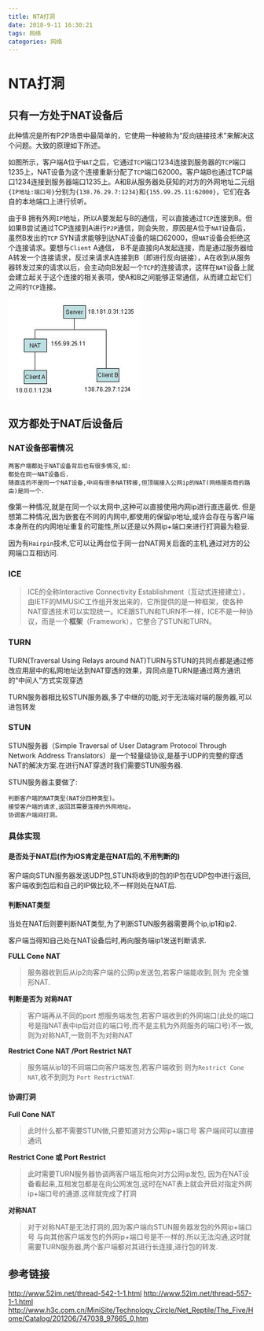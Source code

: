 ```yaml
---
title: NTA打洞
date: 2018-9-11 16:30:21
tags: 网络
categories: 网络
---
```


# NTA打洞

## 只有一方处于NAT设备后
此种情况是所有P2P场景中最简单的，它使用一种被称为“反向链接技术”来解决这个问题。大致的原理如下所述。

如图所示，客户端A位于`NAT`之后，它通过`TCP`端口1234连接到服务器的`TCP`端口1235上，NAT设备为这个连接重新分配了`TCP`端口62000。客户端B也通过TCP端口1234连接到服务器端口1235上。A和B从服务器处获知的对方的外网地址二元组`{IP地址:端口号}`分别为`{138.76.29.7:1234}`和`{155.99.25.11:62000}`，它们在各自的本地端口上进行侦听。

由于B 拥有外网`IP`地址，所以A要发起与B的通信，可以直接通过`TCP`连接到B。但如果B尝试通过TCP连接到A进行`P2P`通信，则会失败，原因是A位于`NAT`设备后，虽然B发出的`TCP` SYN请求能够到达NAT设备的端口62000，但`NAT`设备会拒绝这个连接请求。要想与`Client` A通信， B不是直接向A发起连接，而是通过服务器给A转发一个连接请求，反过来请求A连接到B（即进行反向链接），A在收到从服务器转发过来的请求以后，会主动向B发起一个`TCP`的连接请求，这样在`NAT`设备上就会建立起关于这个连接的相关表项，使A和B之间能够正常通信，从而建立起它们之间的`TCP`连接。

![反向链接示意图](/images/NAT打洞/反向链接.jpg)

## 双方都处于NAT后设备后
### NAT设备部署情况
```
两客户端都处于NAT设备背后也有很多情况,如:
都处在同一NAT设备后.
随直连的不是同一个NAT设备,中间有很多NAT转接,但顶端接入公网ip的NAT(网络服务商的路由)是同一个.
```

像第一种情况,就是在同一个以太网中,这种可以直接使用内网ip进行直连最优.
但是想第二种情况,因为嵌套在不同的内网中,都使用的保留ip地址,或许会存在与客户端本身所在的内网地址重复的可能性,所以还是以外网ip+端口来进行打洞最为稳妥.

因为有`Hairpin`技术,它可以让两台位于同一台NAT网关后面的主机,通过对方的公网端口互相访问.

### ICE
> ICE的全称Interactive Connectivity Establishment（互动式连接建立），由IETF的MMUSIC工作组开发出来的，它所提供的是一种框架，使各种NAT穿透技术可以实现统一。ICE跟STUN和TURN不一样，ICE不是一种协议，而是一个**框架**（Framework），它整合了STUN和TURN。

### TURN
TURN(Traversal Using Relays around NAT)TURN与STUN的共同点都是通过修改应用层中的私网地址达到NAT穿透的效果，异同点是TURN是通过两方通讯的“中间人”方式实现穿透

TURN服务器相比较STUN服务器,多了中继的功能,对于无法端对端的服务器,可以进包转发

### STUN
STUN服务器（Simple Traversal of User Datagram Protocol Through Network Address Translators）是一个轻量级协议,是基于UDP的完整的穿透NAT的解决方案.在进行NAT穿透时我们需要STUN服务器.

STUN服务器主要做了:
```
判断客户端的NAT类型(NAT分四种类型)。
接受客户端的请求,返回其需要连接的外网地址。
协调客户端间打洞。
```

### 具体实现

#### 是否处于NAT后(作为iOS肯定是在NAT后的,不用判断的)
客户端向STUN服务器发送UDP包,STUN将收到的包的IP包在UDP包中进行返回,客户端收到包后和自己的IP做比较,不一样则处在NAT后.
#### 判断NAT类型
当处在NAT后则要判断NAT类型,为了判断STUN服务器需要两个ip,ip1和ip2.

客户端当得知自己处在NAT设备后时,再向服务端ip1发送判断请求.

**FULL Cone NAT**
>服务器收到后从ip2向客户端的公网ip发送包,若客户端能收到,则为 完全雏形NAT.

**判断是否为 对称NAT**
>  客户端再从不同的port 想服务端发包,若客户端收到的外网端口(此处的端口号是指NAT表中ip后对应的端口号,而不是主机为外网服务的端口号)不一致,则为对称NAT,一致则不为对称NAT

**Restrict Cone NAT /Port Restrict NAT**
>服务端从ip1的不同端口向客户端发包,若客户端收到 则为`Restrict Cone NAT`,收不到则为 `Port RestrictNAT`.

#### 协调打洞
**Full Cone NAT**
>此时什么都不需要STUN做,只要知道对方公网ip+端口号 客户端间可以直接通讯

**Restrict Cone 或 Port Restrict**
>此时需要TURN服务器协调两客户端互相向对方公网ip发包, 因为在NAT设备看起来,互相发包都是在向公网发包,这时在NAT表上就会开启对指定外网ip+端口号的通道.这样就完成了打洞

**对称NAT**
>对于对称NAT是无法打洞的,因为客户端向STUN服务器发包的外网ip+端口号 与向其他客户端发包的外网ip+端口号是不一样的.所以无法沟通,这时就需要TURN服务器,两个客户端都对其进行长连接,进行包的转发.

## 参考链接
http://www.52im.net/thread-542-1-1.html
http://www.52im.net/thread-557-1-1.html
http://www.h3c.com.cn/MiniSite/Technology_Circle/Net_Reptile/The_Five/Home/Catalog/201206/747038_97665_0.htm

